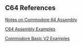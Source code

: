 ## C64 References


[Notes on Commodore 64 Assembly](https://github.com/wizofwor/C64-Notes)

[C64 Assembly Examples](https://github.com/wizofwor/C64-assembly-examples)

[Commodore Basic V2 Examples](https://github.com/wizofwor/C64-Basic-examples)
